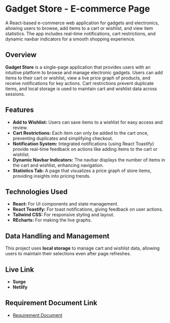 # Gadget Store - E-commerce Page

A React-based e-commerce web application for gadgets and electronics, allowing users to browse, add items to a cart or wishlist, and view item statistics. The app includes real-time notifications, cart restrictions, and dynamic navbar indicators for a smooth shopping experience.

## Overview

**Gadget Store** is a single-page application that provides users with an intuitive platform to browse and manage electronic gadgets. Users can add items to their cart or wishlist, view a live price graph of products, and receive notifications for key actions. Cart restrictions prevent duplicate items, and local storage is used to maintain cart and wishlist data across sessions.

## Features

- **Add to Wishlist:** Users can save items to a wishlist for easy access and review.
- **Cart Restrictions:** Each item can only be added to the cart once, preventing duplicates and simplifying checkout.
- **Notification System:** Integrated notifications (using React Toastify) provide real-time feedback on actions like adding items to the cart or wishlist.
- **Dynamic Navbar Indicators:** The navbar displays the number of items in the cart and wishlist, enhancing navigation.
- **Statistics Tab:** A page that visualizes a price graph of store items, providing insights into pricing trends.

## Technologies Used

- **React:** For UI components and state management.
- **React Toastify:** For toast notifications, giving feedback on user actions.
- **Tailwind CSS:** For responsive styling and layout.
- **REcharts:** For making the live graphs.

## Data Handling and Management

This project uses **local storage** to manage cart and wishlist data, allowing users to maintain their selections even after page refreshes.

## Live Link

- **Surge**
- **Netlify**

## Requirement Document Link

- [Requirement Document](src/REQUIREMENT.pdf)
